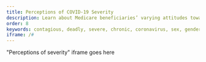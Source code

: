 ```yaml
---
title: Perceptions of COVID-19 Severity
description: Learn about Medicare beneficiaries’ varying attitudes toward COVID-19 and the severity of the pandemic.
order: 8
keywords: contagious, deadly, severe, chronic, coronavirus, sex, gender, age, income, race, ethnicity, language, english, dual, dual eligible, smoking, smoker, tobacco, immune system
iframe: /#
---
```


"Perceptions of severity" iframe goes here
